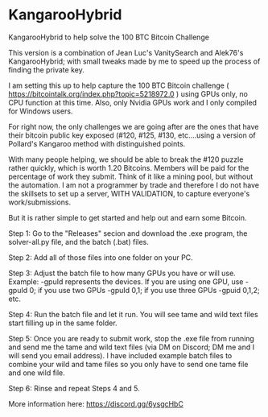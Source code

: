 # KangarooHybrid
KangarooHybrid to help solve the 100 BTC Bitcoin Challenge

This version is a combination of Jean Luc's VanitySearch and Alek76's KangarooHybrid; with small tweaks made by me to speed up the process of finding the private key.

I am setting this up to help capture the 100 BTC Bitcoin challenge ( https://bitcointalk.org/index.php?topic=5218972.0 ) using GPUs only, no CPU function at this time. Also, only Nvidia GPUs work and I only compiled for Windows users. 

For right now, the only challenges we are going after are the ones that have their bitcoin public key exposed (#120, #125, #130, etc....using a version of Pollard's Kangaroo method with distinguished points. 

With many people helping, we should be able to break the #120 puzzle rather quickly, which is worth 1.20 Bitcoins. Members will be paid for the percentage of work they submit. Think of it like a mining pool, but without the automation. I am not a programmer by trade and therefore I do not have the skillsets to set up a server, WITH VALIDATION, to capture everyone's work/submissions.

But it is rather simple to get started and help out and earn some Bitcoin.
  
Step 1: Go to the "Releases" secion and download the .exe program, the solver-all.py file, and the batch (.bat) files.

Step 2: Add all of those files into one folder on your PC.

Step 3: Adjust the batch file to how many GPUs you have or will use. 
Example: 
-gpuId represents the devices. If you are using one GPU, use -gpuId 0; if you use two GPUs 
-gpuId 0,1; if you use three GPUs -gpuid 0,1,2; etc.

Step 4: Run the batch file and let it run. You will see tame and wild text files start filling up in the same folder.

Step 5: Once you are ready to submit work, stop the .exe file from running and send me the tame and wild text files (via DM on Discord; DM me and I will send you email address). I have included example batch files to combine your wild and tame files so you only have to send one tame file and one wild file.

Step 6: Rinse and repeat Steps 4 and 5.

More information here:
https://discord.gg/6ysgcHbC
